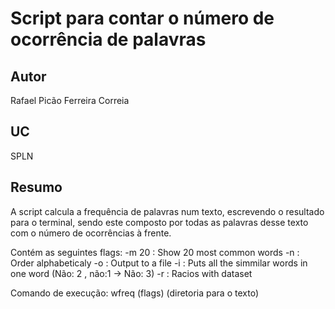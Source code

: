 # Script para contar o número de ocorrência de palavras

## Autor
Rafael Picão Ferreira Correia

## UC
SPLN

## Resumo

A script calcula a frequência de palavras num texto, escrevendo o resultado para o terminal, sendo este composto por todas as palavras desse texto com o número de ocorrências à frente.

Contém as seguintes flags:
    -m 20 : Show 20 most common words
    -n : Order alphabeticaly
    -o : Output to a file
    -i : Puts all the simmilar words in one word (Não: 2 , não:1 -> Não: 3)
    -r : Racios with dataset

Comando de execução: wfreq (flags) (diretoria para o texto)


